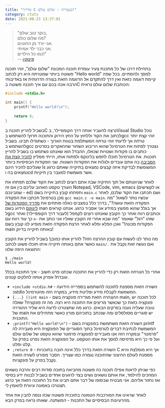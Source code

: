 ```yaml
---
title: "מדריך C בעברית - שלום עולם!"
category: ctuts
date: 2021-08-23 13:37:01
---
```


> "בוקר טוב עולם,  
מה שלום כולם?  
אני יורד מן החוטים.  
אני כבר ילד אמיתי.  
כמו כל הילדים!"  
-- <cite>[פינוקיו](https://youtu.be/RrMQzGZDyqE)</cite>

בתחילת דרכו של כל מתכנת צעיר עומדת תוכנה המכונת "שלום עולם", זוהי תוכנה פשוטה ביותר שמטרתה היא רק לכתוב "Hello world" למסך ולהסתיים. בכל שפה קיימת דוגמה כזאת ואין דרך להתקדם אל הדוגמה הזאת בצורה הדרגתית אז באדיבותי הרבה אכה בכם עם איך תוכנה פשוטה בC הכותבת שלום עולם נראית:
```c
#include <stdio.h>

int main() {
    printf("Hello world!\n");
    
    return 0;
}
```
בשביל להריץ תוכנה בC נרצה להעביר אותה דרך הקומפיילר, בVisual Studio נוכל לכתוב את הקוד וללחוץ על החץ הירוק והתוכנה תרוץ! להשתמש בgcc זוהי קצת יותר טרחה אך לדעתי זוהי טרחה המשתלמת בטווח הארוך - כשתגדלו תבינו. בשביל להשתמש בgcc נצטרך לפתוח את הטרמינל שהוא הריבוע השחור שההאקרים בסרטים כותבים בו פקודות ושטויות שכאלו, ההבדל הוא שאנחנו נשתמש בו בשביל להריץ תוכנות. את הטרמינל תוכלו לחפש בלינוקס ולפתוח אותו, הייתי ממליץ [להכיר קצת את הסביבה](http://www.cs.tau.ac.il/~efif/courses/Software1_Spring_04/info/commands.pdf) בה אתם עובדים ולגלות את הפקודות השונות. שני הפקודות הבסיסיות ביותר שעליכם להכיר הינם ls המשומשת לבדיקת איזה קבצים נמצאים בתיקייה שאתם כרגע נמצאים בה וcd אשר משמשת למעבר בין תיקיות.

לאחר שניווטתם אל תוך התיקיה שבה אתם רוצים לכתוב את הקוד שלכם תפתחו את העורך טקסט האהוב עליכם בין אם זה Notepad, VSCode, vim, emacs (או לקשישים שמבינכם - ed) ותפתחו קובץ בתיקייה בשם `main.c` ושם תכתבו את הקוד שלכם, לאחר מכן בטרמינל תכתבו את הפקודה `gcc main.c -o main`. עכשיו נותר לשאול "מה הפקודה הזאת עושה?", בדרך כלל במצבים כאלה פותחים את [מדריך הפקודות של לינוקס](https://man7.org/linux/man-pages/man1/gcc.1.html) הידוע בשם man אך בגלל שהוא מפוצץ במידע אני אסביר כרגע. אנחנו קוראים לgcc וכותבים רווח ואחר כך הקובץ שאנחנו רוצים לקמפל (לעבור דרך הקומפיילר) ואחר כך עוד רווח עם `o-` שזהו "דגל" שאומר "מה שבא אחרי זה הקובץ שאליו אני כותב את הפקודות מכונה!" ואכן הפלא ופלא לאחר הרצת הפקודה הזאת מופיע לנו קובץ בשם main באותה תיקייה בדיוק!

מה נותר לנו לעשות עם קובץ ההרצה הזה? להריץ אותו כמובן! בשביל להריץ את הקובץ כאשר אתם באותה תיקייה איתו תוכלו פשוט לכתוב `main/.` ואם נעשה זאת נקבל את התוצאה היפה שלנו:
```
$ ./main
Hello world!
```
אחרי כל הטרחה הזאת רק כדי להריץ את התוכנה שכחנו פרט חשוב - איך התוכנה בכלל עובדת! אפרק אותה לחלקים קטנים.
* `<include <stdio.h#` -  השורה הזאת מסמנת לתוכנה להשתמש בספרייה הידועה כstdio המשמשת לקבלת מידע ופליטת מידע, במקרה הזה מהטרמינל.
* `{...} ()int main` - ההצהרה הזאת מגדירה פונקציה בשם main, לכל תוכנה יש פונקציה כזאת כך שכאשר מריצים את התוכנה היא רצה. מה זה פונקציה? שאלה טובה שעליה נענה בפרקים הבאים. כרגע מה שתצטרכו לדעת היא שליד ההגדרה של main יש סוגריים מסולסלים ומה שנכתב בתוכיהם מורץ כאשר מתחילים את התוכנית.
* `;printf("Hello world!\n")` - השורה הזאת משתמשת בפונקציה בשם printf המשמשת לכתיבת דברים לטרמינל בתוך הסוגריים של הפונקציה היא מעבירה לה "פרמטר" ובמקרה הזה אנו מעבירים לפונקציה פרמטר שהוא טקסט של שלום עולם ועל פי כך היא מדפיסה למסך את אותו הטקסט. על הפונקציה הזאת נפרט בפרק על קלט ופלט.
* `;return 0` - השורה הזאת בדרך כלל אינה חובה בתוכניות C אך היא מומלצת והיא מסמנת לעולם החיצוני שהתוכנה נגמרה כמו שצריך. הסבר מפורט לשורה הזאת נקבל בפרק על פונקציות.

כפי שניתן לראות אפילו תוכנה כה פשוטה מחביאה בתוכה סודות רבים והרבה נושאים המחכים להילמד, את אותם נושאים נשים בצד לרגעים אחדים בשביל לבנות ידע בסיסי ואז נחזור אליהם. אני מבטיח שבסופו של דבר אתם תבינו את כל התוכנה הזאת אך כרגע תצטרכו באמונה עיוורת להאמין לי.

לאחר שראינו את המורכבות הטמונה בתוכנית פשוטה שכזו ננסה להבין את אחד מהרעיונות הבסיסיים של התכנות - *המשתנה*. שאותו נראה בפרק הבא.